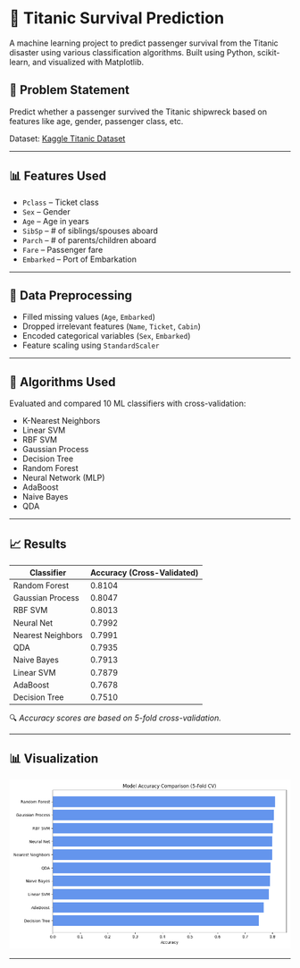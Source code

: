 # 🚢 Titanic Survival Prediction

A machine learning project to predict passenger survival from the Titanic disaster using various classification algorithms. Built using Python, scikit-learn, and visualized with Matplotlib.  

## 📌 Problem Statement

Predict whether a passenger survived the Titanic shipwreck based on features like age, gender, passenger class, etc.

Dataset: [Kaggle Titanic Dataset](https://www.kaggle.com/competitions/titanic)

---

## 📊 Features Used

- `Pclass` – Ticket class
- `Sex` – Gender
- `Age` – Age in years
- `SibSp` – # of siblings/spouses aboard
- `Parch` – # of parents/children aboard
- `Fare` – Passenger fare
- `Embarked` – Port of Embarkation

---

## 🔧 Data Preprocessing

- Filled missing values (`Age`, `Embarked`)
- Dropped irrelevant features (`Name`, `Ticket`, `Cabin`)
- Encoded categorical variables (`Sex`, `Embarked`)
- Feature scaling using `StandardScaler`

---

## 🧠 Algorithms Used

Evaluated and compared 10 ML classifiers with cross-validation:

- K-Nearest Neighbors
- Linear SVM
- RBF SVM
- Gaussian Process
- Decision Tree
- Random Forest
- Neural Network (MLP)
- AdaBoost
- Naive Bayes
- QDA

---

## 📈 Results

| Classifier         | Accuracy (Cross-Validated) |
|--------------------|----------------------------|
| Random Forest      | 0.8104                     |
| Gaussian Process   | 0.8047                     |
| RBF SVM            | 0.8013                     |
| Neural Net         | 0.7992                     |
| Nearest Neighbors  | 0.7991                     |
| QDA                | 0.7935                     |
| Naive Bayes        | 0.7913                     |
| Linear SVM         | 0.7879                     |
| AdaBoost           | 0.7678                     |
| Decision Tree      | 0.7510                     |

🔍 *Accuracy scores are based on 5-fold cross-validation.*

---

## 📊 Visualization

![Model Accuracy Comparison](images/accuracy_chart.png)

---
